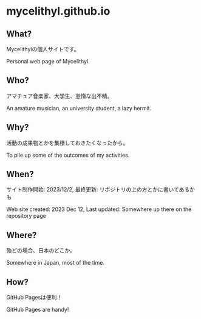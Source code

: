 # mycelithyl.github.io
## What?
Mycelithylの個人サイトです。

Personal web page of Mycelithyl.
## Who?
アマチュア音楽家、大学生、怠惰な出不精。

An amature musician, an university student, a lazy hermit.
## Why?
活動の成果物とかを集積しておきたくなったから。

To pile up some of the outcomes of my activities.
## When?
サイト制作開始: 2023/12/2, 最終更新: リポジトリの上の方とかに書いてあるかも

Web site created: 2023 Dec 12, Last updated: Somewhere up there on the repository page
## Where?
殆どの場合、日本のどこか。

Somewhere in Japan, most of the time.
## How?
GitHub Pagesは便利！

GitHub Pages are handy!
